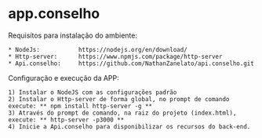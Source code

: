 # app.conselho

Requisítos para instalação do ambiente:

    * NodeJs:           https://nodejs.org/en/download/
    * Http-server:      https://www.npmjs.com/package/http-server
    * Api.conselho:     https://github.com/NathanZanelato/api.conselho.git

Configuração e execução da APP:

    1) Instalar o NodeJS com as configurações padrão
    2) Instalar o Http-server de forma global, no prompt de comando execute: ** npm install http-server -g **
    3) Através do prompt de comando, na raiz do projeto (index.html), execute: ** http-server -p3000 **
    4) Inicie a Api.conselho para disponibilizar os recursos do back-end.